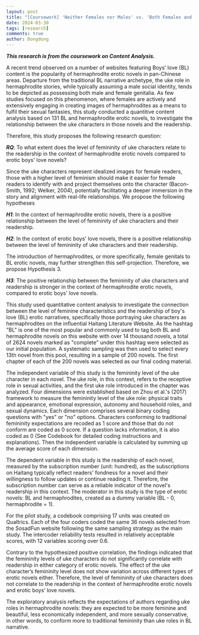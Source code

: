 ```yaml
---
layout: post
title: "[Coursework] 'Neither Females nor Males' vs. 'Both Females and Males': Female Readers’ Preference on Erotic Fantasy Universe"
date: 2024-03-30
tags: [research]
comments: true
author: Dongdong
---
```


***This research is from the coursework on Content Analysis.***

A recent trend observed on a number of websites featuring Boys’ love (BL) content is the popularity of hermaphrodite erotic novels in pan-Chinese areas. Departure from the traditional BL narrative archetype, the uke role in hermaphrodite stories, while typically assuming a male social identity, tends to be depicted as possessing both male and female genitalia. As few studies focused on this phenomenon, where females are actively and extensively engaging in creating images of hermaphrodites as a means to fulfil their sexual fantasies, this study conducted a quantitive content analysis based on 131 BL and hermaphrodite erotic novels, to investigate the relationship between the uke characters in those novels and the readership.

Therefore, this study proposes the following research question:

***RQ***: To what extent does the level of femininity of uke characters relate to the readership in the context of hermaphrodite erotic novels compared to erotic boys' love novels?

Since the uke characters represent idealized images for female readers, those with a higher level of feminism should make it easier for female readers to identify with and project themselves onto the character (Bacon-Smith, 1992; Welker, 2004), potentially facilitating a deeper immersion in the story and alignment with real-life relationships. We propose the following hypotheses

***H1***: In the context of hermaphrodite erotic novels, there is a positive relationship between the level of femininity of uke characters and their readership.

***H2***: In the context of erotic boys' love novels, there is a positive relationship between the level of femininity of uke characters and their readership.

The introduction of hermaphrodites, or more specifically, female genitals to BL erotic novels, may further strengthen this self-projection. Therefore, we propose Hypothesis 3.

***H3***: The positive relationship between the femininity of uke characters and readership is stronger in the context of hermaphrodite erotic novels, compared to erotic boys' love novels.

This study used quantitative content analysis to investigate the connection between the level of feminine characteristics and the readership of boy's love (BL) erotic narratives, specifically those portraying uke characters as hermaphrodites on the influential Haitang Literature Website. As the hashtag "BL" is one of the most popular and commonly used to tag both BL and hermaphrodite novels on this website with over 14 thousand novels, a total of 2624 novels marked as "complete" under this hashtag were selected as our initial population. A systematic sampling was then used to select every 13th novel from this pool, resulting in a sample of 200
novels. The first chapter of each of the 200 novels was selected as our final coding material. 

The independent variable of this study is the femininity level of the uke character in each novel. The uke role, in this context, refers to the receptive role in sexual activities, and the first uke role introduced in the chapter was analyzed. Four dimensions were established based on Zhou et al.'s (2017) framework to measure the femininity level of the uke role: physical traits and appearance, emotional expression, autonomy and household roles, and sexual dynamics. Each dimension comprises several binary coding questions with "yes" or "no" options. Characters conforming to traditional femininity expectations are recoded as 1 score and those that do not conform are coded as 0 score. If a question lacks information, it is also coded as 0 (See Codebook for detailed coding instructions and explanations). Then the independent variable is calculated by summing up the average score of each dimension.

The dependent variable in this study is the readership of each novel, measured by the subscription number (unit: hundred), as the subscriptions on Haitang typically reflect readers' fondness for a novel and their willingness to follow updates or continue reading it. Therefore, the subscription number can serve as a reliable indicator of the novel's readership in this context. The moderator in this study is the type of erotic novels: BL and hermaphrodites, created as a dummy variable (BL - 0, hermaphrodite = 1).

For the pilot study, a codebook comprising 17 units was created on Qualtrics. Each of the four coders coded the same 36 novels selected from the SosadFun website following the same sampling strategy as the main study. The intercoder reliability tests resulted in relatively acceptable scores, with 12 variables scoring over 0.6.

Contrary to the hypothesized positive correlation, the findings indicated that the femininity levels of uke characters do not significantly correlate with readership in either category of erotic novels. The effect of the uke character’s femininity level does not show variation across different types of erotic novels either. Therefore, the level of femininity of uke characters does not correlate to the readership in the context of hermaphrodite erotic novels and erotic boys’ love novels.

The exploratory analysis reflects the expectations of authors regarding uke roles in hermaphrodite novels: they are expected to be more feminine and beautiful, less economically independent, and more sexually conservative, in other words, to conform more
to traditional femininity than uke roles in BL narrative.
